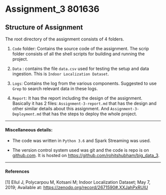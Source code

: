 # Assignment_3  801636

## Structure of Assignment

The root directory of the assignment consists of 4 folders.

1. `Code` folder: Contains the source code of the assignment. The scrip folder consists of all the shell scripts for building and running the project.

2. `Data` : contains the file `data.csv` used for testing the setup and data ingestion. This is `Indoor Localization Dataset`. 

3. `Logs`: Contains the log from the various components. Suggested to use `Grep` to search relevant data in these logs.

4. `Report`: It has the report including the design of the assignment. Basically it has 2 files: `Assignment-3-report.md` that has the design and other similar details about this assignment. And `Assignment-3-Deployment.md` that has the steps to deploy the whole project.

---

#### Miscellaneous details:

* The code was written in `Python 3.6` and Spark Streaming was used.

* The version control system used was git and the code is repo is on [github.com](github.com). It is hosted on https://github.com/rohitshubham/big_data_3. 
 
---
#### References

[1] Ellul J, Polycarpou M, Kotsani M; Indoor Localization Dataset; May 7, 2019;  Available at: https://zenodo.org/record/2671590#.XXJahPxRUlU


